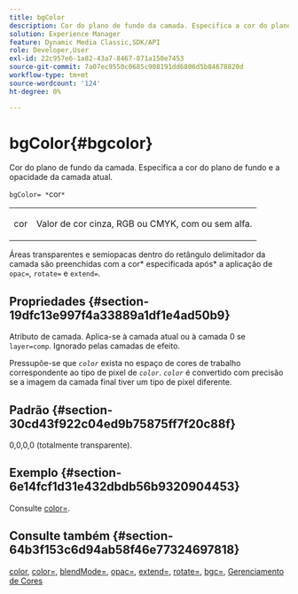 ```yaml
---
title: bgColor
description: Cor do plano de fundo da camada. Especifica a cor do plano de fundo e a opacidade da camada atual.
solution: Experience Manager
feature: Dynamic Media Classic,SDK/API
role: Developer,User
exl-id: 22c957e6-1a82-43a7-8467-871a150e7453
source-git-commit: 7a07ec9550c0685c908191dd6806d5b84678820d
workflow-type: tm+mt
source-wordcount: '124'
ht-degree: 0%

---
```


# bgColor{#bgcolor}

Cor do plano de fundo da camada. Especifica a cor do plano de fundo e a opacidade da camada atual.

`bgColor= *`cor`*`

<table id="simpletable_2D23B1B282CD4216AB5BE7E7430D1B3F"> 
 <tr class="strow"> 
  <td class="stentry"> <p><span class="codeph"> <span class="varname"> cor</span></span> </p> </td> 
  <td class="stentry"> <p>Valor de cor cinza, RGB ou CMYK, com ou sem alfa. </p></td> 
 </tr> 
</table>

Áreas transparentes e semiopacas dentro do retângulo delimitador da camada são preenchidas com a cor* especificada após* a aplicação de `opac=`, `rotate=` e `extend=`.

## Propriedades {#section-19dfc13e997f4a33889a1df1e4ad50b9}

Atributo de camada. Aplica-se à camada atual ou à camada 0 se `layer=comp`. Ignorado pelas camadas de efeito.

Pressupõe-se que *`color`* exista no espaço de cores de trabalho correspondente ao tipo de pixel de *`color`*. *`color`* é convertido com precisão se a imagem da camada final tiver um tipo de pixel diferente.

## Padrão {#section-30cd43f922c04ed9b75875ff7f20c88f}

0,0,0,0 (totalmente transparente).

## Exemplo {#section-6e14fcf1d31e432dbdb56b9320904453}

Consulte [color=](../../../../../is-api/http-ref/image-serving-api-ref/c-http-protocol-reference/c-command-reference/r-color-commandref.md#reference-b044954ec6184253b8831579466b4423).

## Consulte também {#section-64b3f153c6d94ab58f46e77324697818}

[color](../../../../../is-api/http-ref/image-serving-api-ref/c-http-protocol-reference/c-data-types/r-is-http-color.md#reference-0fdb264a3aed4bd78451bb55311f6e93), [color=](../../../../../is-api/http-ref/image-serving-api-ref/c-http-protocol-reference/c-command-reference/r-color-commandref.md#reference-b044954ec6184253b8831579466b4423), [blendMode=](../../../../../is-api/http-ref/image-serving-api-ref/c-http-protocol-reference/c-command-reference/r-blendmode.md#reference-8be10dde1d584429966cb61ac8e7d172), [opac=](../../../../../is-api/http-ref/image-serving-api-ref/c-http-protocol-reference/c-command-reference/r-opac.md#reference-d2269b51aca34599a08d0a46ee5c27e5), [extend=](../../../../../is-api/http-ref/image-serving-api-ref/c-http-protocol-reference/c-command-reference/r-extend.md#reference-7e9156beb285459d830e2d56782a74ac), [rotate=](../../../../../is-api/http-ref/image-serving-api-ref/c-http-protocol-reference/c-command-reference/r-rotate.md#reference-12abb086635546ec9ec2e1a793dc1096), [bgc=](../../../../../is-api/http-ref/image-serving-api-ref/c-http-protocol-reference/c-command-reference/r-bgc.md#reference-53376175f617446fbe5c69120f834b88), [Gerenciamento de Cores](../../../../../is-api/http-ref/image-serving-api-ref/c-http-protocol-reference/c-syntax-and-features/r-color-management.md#reference-c7e4a72d589145189f7e4bcb6b4544d7)
